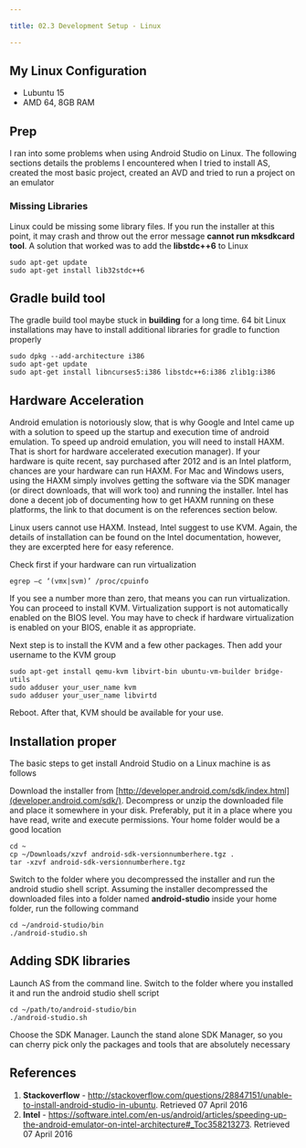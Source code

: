 ```yaml
---

title: 02.3 Development Setup - Linux

---
```


## My Linux Configuration

* Lubuntu 15
* AMD 64, 8GB RAM

## Prep

I ran into some problems when using Android Studio on Linux. The following sections details the problems I encountered when I tried to install AS, created the most basic project, created an AVD and tried to run a project on an emulator

### Missing Libraries 

Linux could be missing some library files. If you run the installer at this point, it may crash and throw out the error message **cannot run mksdkcard tool**. A solution that worked was to add the **libstdc++6** to Linux

~~~~
sudo apt-get update
sudo apt-get install lib32stdc++6
~~~~

## Gradle build tool

The gradle build tool maybe stuck in **building** for a long time. 64 bit Linux installations may have to install additional libraries for gradle to function properly

~~~~
sudo dpkg --add-architecture i386
sudo apt-get update
sudo apt-get install libncurses5:i386 libstdc++6:i386 zlib1g:i386
~~~~

## Hardware Acceleration

Android emulation is notoriously slow, that is why Google and Intel came up with a solution to speed up the startup and execution time of android emulation. To speed up android emulation, you will need to install HAXM. That is short for hardware accelerated execution manager). If your hardware is quite recent, say purchased after 2012 and is an Intel platform, chances are your hardware can run HAXM. For Mac and Windows users, using the HAXM simply involves getting the software via the SDK manager (or direct downloads, that will work too) and running the installer. Intel has done a decent job of documenting how to get HAXM running on these platforms, the link to that document is on the references section below.

Linux users cannot use HAXM. Instead, Intel suggest to use KVM. Again, the details of installation can be found on the Intel documentation, however, they are excerpted here for easy reference.

Check first if your hardware can run virtualization

~~~~
egrep –c ‘(vmx|svm)’ /proc/cpuinfo
~~~~

If you see a number more than zero, that means you can run virtualization. You can proceed to install KVM. Virtualization support is not automatically enabled on the BIOS level. You may have to check if hardware virtualization is enabled on your BIOS, enable it as appropriate.

Next step is to install the KVM and a few other packages. Then add your username to the KVM group

~~~~
sudo apt-get install qemu-kvm libvirt-bin ubuntu-vm-builder bridge-utils
sudo adduser your_user_name kvm
sudo adduser your_user_name libvirtd
~~~~

Reboot. After that, KVM should be available for your use.

## Installation proper

The basic steps to get install Android Studio on a Linux machine is as follows

Download the installer from [http://developer.android.com/sdk/index.html](developer.android.com/sdk/). Decompress or unzip the downloaded file and place it somewhere in your disk. Preferably, put it in a place where you have read, write and execute permissions. Your home folder would be a good location

~~~~
cd ~
cp ~/Downloads/xzvf android-sdk-versionnumberhere.tgz .
tar -xzvf android-sdk-versionnumberhere.tgz
~~~~

Switch to the folder where you decompressed the installer and run the android studio shell script. Assuming the installer decompressed the downloaded files into a folder named **android-studio** inside your home folder, run the following command

~~~~
cd ~/android-studio/bin
./android-studio.sh
~~~~

## Adding SDK libraries

Launch AS from the command line. Switch to the folder where you installed it and run the android studio shell script

~~~~
cd ~/path/to/android-studio/bin
./android-studio.sh
~~~~

Choose the SDK Manager. Launch the stand alone SDK Manager, so you can cherry pick only the packages and tools that are absolutely necessary


## References

1. **Stackoverflow** - http://stackoverflow.com/questions/28847151/unable-to-install-android-studio-in-ubuntu. Retrieved 07 April 2016
2. **Intel** - https://software.intel.com/en-us/android/articles/speeding-up-the-android-emulator-on-intel-architecture#_Toc358213273. Retrieved 07 April 2016